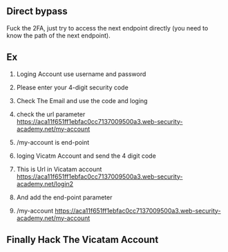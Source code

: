 ## Direct bypass
Fuck the 2FA, just try to access the next endpoint directly (you need to know the path of the next endpoint).


## Ex 
 
 1. Loging Account use username and password 
 2. Please enter your 4-digit security code 
 
  3. Check The Email and use the code and loging
  4. check the url parameter
        https://aca11f651ff1ebfac0cc7137009500a3.web-security-academy.net/my-account
 5. /my-account is end-point
 6. loging Vicatm Account and send the 4 digit code 

 7. This is Url in Vicatam account
        https://aca11f651ff1ebfac0cc7137009500a3.web-security-academy.net/login2
 8. And add the end-point parameter
 9. /my-account
        https://aca11f651ff1ebfac0cc7137009500a3.web-security-academy.net/my-account
 
 ## Finally Hack The Vicatam Account
